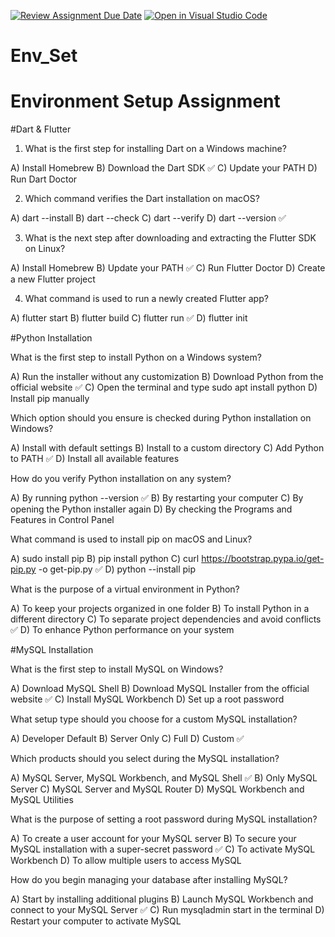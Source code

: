 [![Review Assignment Due Date](https://classroom.github.com/assets/deadline-readme-button-22041afd0340ce965d47ae6ef1cefeee28c7c493a6346c4f15d667ab976d596c.svg)](https://classroom.github.com/a/vnsr1XuU)
[![Open in Visual Studio Code](https://classroom.github.com/assets/open-in-vscode-2e0aaae1b6195c2367325f4f02e2d04e9abb55f0b24a779b69b11b9e10269abc.svg)](https://classroom.github.com/online_ide?assignment_repo_id=15627509&assignment_repo_type=AssignmentRepo)
# Env_Set

# Environment Setup Assignment

#Dart & Flutter

1. What is the first step for installing Dart on a Windows machine?

A) Install Homebrew
B) Download the Dart SDK ✅
C) Update your PATH
D) Run Dart Doctor


2. Which command verifies the Dart installation on macOS?

A) dart --install
B) dart --check
C) dart --verify
D) dart --version ✅


3. What is the next step after downloading and extracting the Flutter SDK on Linux?

A) Install Homebrew
B) Update your PATH ✅
C) Run Flutter Doctor
D) Create a new Flutter project


4. What command is used to run a newly created Flutter app?

A) flutter start
B) flutter build
C) flutter run ✅
D) flutter init


#Python Installation

What is the first step to install Python on a Windows system?

A) Run the installer without any customization
B) Download Python from the official website ✅
C) Open the terminal and type sudo apt install python
D) Install pip manually

Which option should you ensure is checked during Python installation on Windows?

A) Install with default settings
B) Install to a custom directory
C) Add Python to PATH ✅
D) Install all available features

How do you verify Python installation on any system?

A) By running python --version ✅
B) By restarting your computer
C) By opening the Python installer again
D) By checking the Programs and Features in Control Panel 

What command is used to install pip on macOS and Linux?

A) sudo install pip
B) pip install python
C) curl https://bootstrap.pypa.io/get-pip.py -o get-pip.py ✅
D) python --install pip

What is the purpose of a virtual environment in Python?

A) To keep your projects organized in one folder
B) To install Python in a different directory
C) To separate project dependencies and avoid conflicts ✅
D) To enhance Python performance on your system

#MySQL Installation

What is the first step to install MySQL on Windows? 

A) Download MySQL Shell
B) Download MySQL Installer from the official website ✅
C) Install MySQL Workbench
D) Set up a root password

What setup type should you choose for a custom MySQL installation?

A) Developer Default
B) Server Only
C) Full
D) Custom ✅

Which products should you select during the MySQL installation?

A) MySQL Server, MySQL Workbench, and MySQL Shell ✅
B) Only MySQL Server
C) MySQL Server and MySQL Router
D) MySQL Workbench and MySQL Utilities

What is the purpose of setting a root password during MySQL installation?

A) To create a user account for your MySQL server
B) To secure your MySQL installation with a super-secret password ✅
C) To activate MySQL Workbench 
D) To allow multiple users to access MySQL

How do you begin managing your database after installing MySQL?

A) Start by installing additional plugins
B) Launch MySQL Workbench and connect to your MySQL Server ✅
C) Run mysqladmin start in the terminal
D) Restart your computer to activate MySQL
